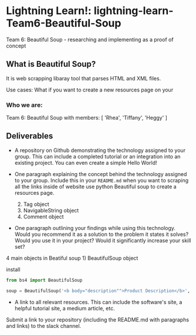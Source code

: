 # Lightning Learn!: lightning-learn-Team6-Beautiful-Soup
Team 6: Beautiful Soup - researching and implementing as a proof of concept

## What is Beautiful Soup?
It is web scrapping libaray tool that parses HTML and XML files. 

Use cases: What if you want to create a new resources page on your

### Who we are:
Team 6: Beautiful Soup with members: [ 'Rhea', 'Tiffany', 'Heggy' ]
  
## Deliverables
  - A repository on Github demonstrating the technology assigned to your group. This can include a completed tutorial or an integration into an existing project.  You can even create a simple Hello World!
  - One paragraph explaining the concept behind the technology assigned to your group. Include this in your `README.md`
when you want to scraping all the links inside of website use python Beautiful soup to create a resources page.

    2) Tag object
    3) NavigableString object
    4) Comment object

  - One paragraph outlining your findings while using this technology.  Would you recommend it as a solution to the problem it states it solves? Would you use it in your project? Would it significantly increase your skill set?

4 main objects in Beatiful soup
    1) BeautifulSoup object

install 
```python
from bs4 import BeautifulSoup

soup = BeautifulSoup('<b body="description"">Product Description</b>', 'html')
```
  - A link to all relevant resources. This can include the software's site, a helpful tutorial site, a medium article, etc.
  
  Submit a link to your repository (including the README.md with paragraphs and links) to the slack channel.
